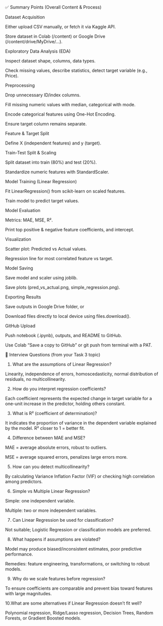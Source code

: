 ✅ Summary Points (Overall Content & Process)

Dataset Acquisition

Either upload CSV manually, or fetch it via Kaggle API.

Store dataset in Colab (/content) or Google Drive (/content/drive/MyDrive/...).

Exploratory Data Analysis (EDA)

Inspect dataset shape, columns, data types.

Check missing values, describe statistics, detect target variable (e.g., Price).

Preprocessing

Drop unnecessary ID/index columns.

Fill missing numeric values with median, categorical with mode.

Encode categorical features using One-Hot Encoding.

Ensure target column remains separate.

Feature & Target Split

Define X (independent features) and y (target).

Train-Test Split & Scaling

Split dataset into train (80%) and test (20%).

Standardize numeric features with StandardScaler.

Model Training (Linear Regression)

Fit LinearRegression() from scikit-learn on scaled features.

Train model to predict target values.

Model Evaluation

Metrics: MAE, MSE, R².

Print top positive & negative feature coefficients, and intercept.

Visualization

Scatter plot: Predicted vs Actual values.

Regression line for most correlated feature vs target.

Model Saving

Save model and scaler using joblib.

Save plots (pred_vs_actual.png, simple_regression.png).

Exporting Results

Save outputs in Google Drive folder, or

Download files directly to local device using files.download().

GitHub Upload

Push notebook (.ipynb), outputs, and README to GitHub.

Use Colab “Save a copy to GitHub” or git push from terminal with a PAT.

🎯 Interview Questions (from your Task 3 topic)

1. What are the assumptions of Linear Regression?

Linearity, independence of errors, homoscedasticity, normal distribution of residuals, no multicollinearity.

2. How do you interpret regression coefficients?

Each coefficient represents the expected change in target variable for a one-unit increase in the predictor, holding others constant.

3. What is R² (coefficient of determination)?

It indicates the proportion of variance in the dependent variable explained by the model. R² closer to 1 = better fit.

4. Difference between MAE and MSE?

MAE = average absolute errors, robust to outliers.

MSE = average squared errors, penalizes large errors more.

5. How can you detect multicollinearity?

By calculating Variance Inflation Factor (VIF) or checking high correlation among predictors.

6. Simple vs Multiple Linear Regression?

Simple: one independent variable.

Multiple: two or more independent variables.

7. Can Linear Regression be used for classification?

Not suitable; Logistic Regression or classification models are preferred.

8. What happens if assumptions are violated?

Model may produce biased/inconsistent estimates, poor predictive performance.

Remedies: feature engineering, transformations, or switching to robust models.

9. Why do we scale features before regression?

To ensure coefficients are comparable and prevent bias toward features with large magnitudes.

10.What are some alternatives if Linear Regression doesn’t fit well?

Polynomial regression, Ridge/Lasso regression, Decision Trees, Random Forests, or Gradient Boosted models.
